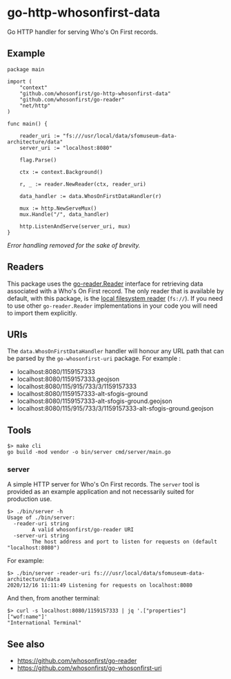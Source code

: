 # go-http-whosonfirst-data

Go HTTP handler for serving Who's On First records.

## Example

```
package main

import (
	"context"
	"github.com/whosonfirst/go-http-whosonfirst-data"
	"github.com/whosonfirst/go-reader"
	"net/http"
)

func main() {

	reader_uri := "fs:///usr/local/data/sfomuseum-data-architecture/data"
	server_uri := "localhost:8080"

	flag.Parse()

	ctx := context.Background()

	r, _ := reader.NewReader(ctx, reader_uri)

	data_handler := data.WhosOnFirstDataHandler(r)

	mux := http.NewServeMux()
	mux.Handle("/", data_handler)

	http.ListenAndServe(server_uri, mux)
}
```

_Error handling removed for the sake of brevity._

## Readers

This package uses the [go-reader.Reader](https://github.com/whosonfirst/go-reader) interface for retrieving data associated with a Who's On First record. The only reader that is available by default, with this package, is the [local filesystem reader](https://github.com/whosonfirst/go-reader#fs) (`fs://`). If you need to use other `go-reader.Reader` implementations in your code you will need to import them explicitly.

## URIs

The `data.WhosOnFirstDataHandler` handler will honour any URL path that can be parsed by the `go-whosonfirst-uri` package. For example :

* localhost:8080/1159157333
* localhost:8080/1159157333.geojson
* localhost:8080/115/915/733/3/1159157333
* localhost:8080/1159157333-alt-sfogis-ground
* localhost:8080/1159157333-alt-sfogis-ground.geojson
* localhost:8080/115/915/733/3/1159157333-alt-sfogis-ground.geojson

## Tools

```
$> make cli
go build -mod vendor -o bin/server cmd/server/main.go
```

### server

A simple HTTP server for Who's On First records. The `server` tool is provided as an example application and not necessarily suited for production use.

```
$> ./bin/server -h
Usage of ./bin/server:
  -reader-uri string
    	A valid whosonfirst/go-reader URI
  -server-uri string
    	The host address and port to listen for requests on (default "localhost:8080")
```

For example:

```
$> ./bin/server -reader-uri fs:///usr/local/data/sfomuseum-data-architecture/data
2020/12/16 11:11:49 Listening for requests on localhost:8080
```

And then, from another terminal:

```
$> curl -s localhost:8080/1159157333 | jq '.["properties"]["wof:name"]'
"International Terminal"
```

## See also

* https://github.com/whosonfirst/go-reader
* https://github.com/whosonfirst/go-whosonfirst-uri